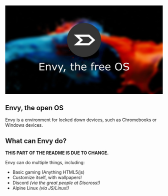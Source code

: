 ![Envy logo](envy.jpg)

## Envy, the open OS
Envy is a environment for locked down devices, such as Chromebooks or Windows devices.

## What can Envy do?
**THIS PART OF THE README IS DUE TO CHANGE.**

  Envy can do multiple things, including:
  
  * Basic gaming (Anything HTML5/js)
  * Customize itself, with wallpapers!
  * Discord *(via the great people at Discross!)*
  * Alpine Linux *(via JS/Linux!)*
